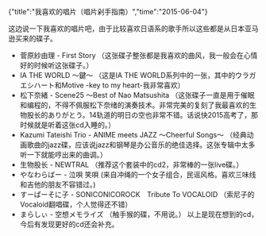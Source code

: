 {"title":"我喜欢的唱片（唱片剁手指南）","time":"2015-06-04"}
<!--infoend-->
这边说一下我喜欢的唱片吧，由于比较喜欢日语系的歌手所以这些都是从日本亚马逊买来的碟子。

* 菅原紗由理 - First Story
（这张碟子整张都是我喜欢的曲风，我一般会在心情好的时候听这张碟子。）
* IA THE WORLD ～鍵～
（这是IA THE WORLD系列中的一张，其中的ウラガエシハート和Motive -key to my heart-我非常喜欢）
* 松下奈緒 - Scene25 ～Best of Nao Matsushita
（这张碟子一直是用于催眠和编程的，不得不佩服松下奈绪的演奏技术。非常完美的复刻了我最喜欢的生物股长的ありがとう。14轨道的明日の空也非常不错。话说快2015高考了，那时候就是听着这张cd入睡的。）
* Kazumi Tateishi Trio - ANIME meets JAZZ 〜Cheerful Songs〜
（经典动画歌曲的jazz碟，应该说jazz和钢琴是办公音乐的绝佳选择。这张专辑中太多听一下就能哼出来的曲调。）
* 生物股长 - NEWTRAL
（推荐这个套装中的cd2，非常棒的一张live碟。）
* やなわらばー - 泣唄 笑唄
(来自冲绳的一个女子组合，民谣风格。喜欢三味线和吉他的朋友不容错过。)
* すーぱーそに子 - SONICONICOROCK　Tribute To VOCALOID
（索尼子的Vocaloid翻唱碟，个人觉得还不错）
* まらしぃ - 空想メモライズ
（触手猴的碟，不用说。）
以上是现在想到的cd，今后有发现更好的cd还会补充。